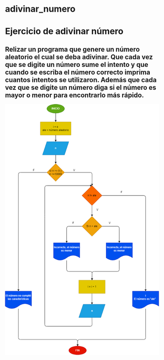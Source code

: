 # adivinar_numero
# Ejercicio de adivinar número 
## Relizar un programa que genere un número aleatorio el cual se deba adivinar. Que cada vez que se digite un número sume el intento y que cuando se escriba el número correcto imprima cuantos intentos se utilizaron. Además que cada vez que se digite un número diga si el número es mayor o menor para encontrarlo más rápido.
 ![diagrama de flujo](diagrama.png  "Diagrama de flujo")
